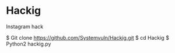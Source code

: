 # Hackig
Instagram hack

$ Git clone https://github.com/Systemvuln/Hackig.git
$ cd Hackig
$ Python2 hackig.py
